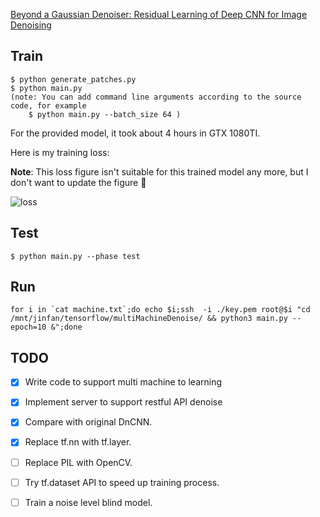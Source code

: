 
[Beyond a Gaussian Denoiser: Residual Learning of Deep CNN for Image Denoising](http://www4.comp.polyu.edu.hk/~cslzhang/paper/DnCNN.pdf)

## Train
```
$ python generate_patches.py
$ python main.py
(note: You can add command line arguments according to the source code, for example
    $ python main.py --batch_size 64 )
```

For the provided model, it took about 4 hours in GTX 1080TI.

Here is my training loss:

**Note**: This loss figure isn't suitable for this trained model any more, but I don't want to update the figure :new_moon_with_face:


![loss](./img/loss.png)

## Test
```
$ python main.py --phase test
```
## Run
```
for i in `cat machine.txt`;do echo $i;ssh  -i ./key.pem root@$i "cd /mnt/jinfan/tensorflow/multiMachineDenoise/ && python3 main.py --epoch=10 &";done
```
## TODO
- [x] Write code to support multi machine to learning
- [x] Implement server to support restful API denoise
- [x] Compare with original DnCNN.
- [x] Replace tf.nn with tf.layer.
- [ ] Replace PIL with OpenCV.
- [ ] Try tf.dataset API to speed up training process.
- [ ] Train a noise level blind model.






